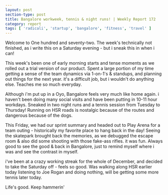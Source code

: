 ```yaml
---
layout: post
section-type: post
title: Bangalore workweek, tennis & night runs! | Weekly Report 172
category: report
tags: [ 'radicali', 'startup', 'bangalore', 'fitness', 'travel' ]
---
```


Welcome to One hundred and seventy-two. The week's technically not finished, as i write this on a Saturday evening - but i sneak this in when i can!

This week's been one of early morning starts and tense moments as we rolled out a trial version of our product. Spent a large portion of my time getting a sense of the team dynamics via 1-on-1's & standups, and planning out things for the next year. it's a difficult job, but i wouldn't do anything else. Teaches me so much everyday.

Although i'm put up in a Oyo, Bangalore feels very much like home again. i haven't been doing many social visits and have been putting in 10-11 hour workdays. Sneaked in two night runs and a tennis session from Tuesday to Thursday! Running on HSR roads is nostalgic because of the routes and dangerous because of the dogs. 

This Friday, we had our sprint summary and headed out to Play Arena for a team outing - historically my favorite place to hang back in the day! Seeing the skatepark brought back the memories, as we debugged the escape room & also did some shooting with those fake-ass rifles. it was fun. Always good to see the good & back in Bangalore, just to remind myself where i was and see the contrast in myself.

i've been at a crazy working streak for the whole of December, and decided to take the Saturday off - feels so good. Was walking along HSR earlier today listening to Joe Rogan and doing nothing, will be getting some more tennis later today. 

Life's good. Keep hammerin'